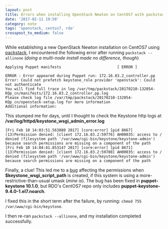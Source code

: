 ```yaml
---
layout: post
title: Errors when installing OpenStack Newton on CentOS7 with packstack
date: '2017-02-11 19:50'
category: note
tags: 'openstack, centos7, rdo'
crosspost_to_medium: false
---
```


While establishing a new OpenStack Newton installation on CentOS7 using [packstack](https://www.rdoproject.org/install/quickstart/), I encountered the following error after running ````packstack --allinone```` (_doing a multi-node install made no difference, though_)

````
Applying Puppet manifests                         [ ERROR ]

ERROR : Error appeared during Puppet run: 172.16.83.2_controller.pp
Error: Could not prefetch keystone_role provider 'openstack': Could not authenticate
You will find full trace in log /var/tmp/packstack/20170210-132054-KQp_cn/manifests/172.16.83.2_controller.pp.log
Please check log file /var/tmp/packstack/20170210-132054-KQp_cn/openstack-setup.log for more information
Additional information:
````

This stumped me for days, until I thought to check the Keystone http logs at **/var/log/httpd/keystone_wsgi_admin_error.log**

````
[Fri Feb 10 14:03:51.563880 2017] [core:error] [pid 8667] (13)Permission denied: [client 172.16.83.2:59776] AH00035: access to / denied (filesystem path '/var/www/cgi-bin/keystone/keystone-admin') because search permissions are missing on a component of the path
[Fri Feb 10 14:04:41.853147 2017] [core:error] [pid 8671] (13)Permission denied: [client 172.16.83.2:59780] AH00035: access to / denied (filesystem path '/var/www/cgi-bin/keystone/keystone-admin') because search permissions are missing on a component of the path
````

Finally, a clue! This led me to a [bug](https://bugs.launchpad.net/puppet-keystone/+bug/1645299) affecting the permissions when **$keystone_wsgi_script_path** is created, if this system is using a more-restrictive-than-usual umask (_mine is_). The bug has been fixed in **puppet-keystone 10.1.0**, but RDO's CentOS7 repo only includes **puppet-keystone-9.4.0-1.el7.noarch**.

I fixed this in the short term after the failure, by running:
````chmod 755 /var/www/cgi-bin/keystone````.

I then re-ran ````packstack --allinone````, and my installation completed successfully.
